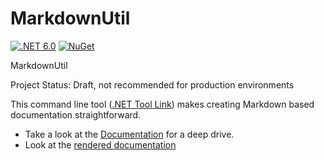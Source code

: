 # MarkdownUtil

[![.NET 6.0](https://github.com/capjan/markdown-util/actions/workflows/dotnet.yml/badge.svg)](https://github.com/capjan/markdown-util/actions/workflows/dotnet.yml)
[![NuGet](https://github.com/capjan/markdown-util/actions/workflows/nuget_deploy.yml/badge.svg)](https://github.com/capjan/markdown-util/actions/workflows/nuget_deploy.yml)

MarkdownUtil

Project Status: Draft, not recommended for production environments

This command line tool ([.NET Tool Link](https://www.nuget.org/packages/MarkdownUtil)) makes creating Markdown based documentation straightforward.

- Take a look at the [Documentation](./Docs/README.md) for a deep drive.
- Look at the [rendered documentation](https://capjan.github.io/markdown-util/)
